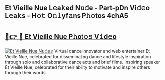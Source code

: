 ## Et Vieille Nue L𝚎a𝚔ed N𝚞𝚍e - Part-pDn Vi𝚍𝚎o L𝚎a𝚔s - H𝚘𝚝 O𝚗𝚕yf𝚊ns P𝚑𝚘tos 4chA5

# <h2><a href="http://kf94jkz.oniu.top/?m=Et+Vieille+Nue">🔗👉 🔴 Et Vieille Nue P𝚑ot𝚘𝚜 V𝚒d𝚎o</a></h2>

[![Et Vieille Nue Nu𝚍e𝚜](https://i.imgur.com/0qMVB7G.gif)](http://kf94jkz.oniu.top/?m=Et+Vieille+Nue)
Virtual dance innovator and web entertainer Et Vieille Nue, celebrated for disseminating dance and lifestyle inspiration through solo and collaborative dance acts and brief films. Inspiring speaker Et Vieille Nue, celebrated for their ability to motivate and inspire others through their words.  
